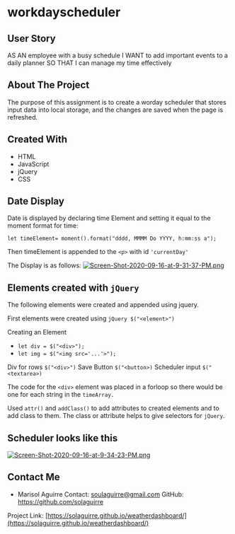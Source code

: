 # workdayscheduler

## User Story

AS AN employee with a busy schedule
I WANT to add important events to a daily planner
SO THAT I can manage my time effectively

## About The Project

The purpose of this assignment is to create a worday scheduler that stores input data into local storage, and the changes are saved when the page is refreshed. 

## Created With

* HTML
* JavaScript
* jQuery
* CSS

## Date Display

Date is displayed by declaring time Element and setting it equal to the moment format for time: 

```let timeElement= moment().format("dddd, MMMM Do YYYY, h:mm:ss a");```

Then timeElement is appended to the ```<p>``` with id ```'currentDay'```

The Display is as follows:
[![Screen-Shot-2020-09-16-at-9-31-37-PM.png](https://i.postimg.cc/LsQmqy4y/Screen-Shot-2020-09-16-at-9-31-37-PM.png)](https://postimg.cc/Y4F5ZzWg)

## Elements created with `jQuery` 
The following elements were created and appended using jquery.

First elements were created using ```jQuery $("<element>")```

Creating an Element
* ```let div = $("<div>");```
* ```let img = $("<img src='...'>");```

Div for rows ```$("<div>")```
Save Button ```$("<button>)```
Scheduler input ```$("<textarea>)```

The code for the ```<div>``` element was placed in a forloop so there would be one for each string in the ```timeArray.```

Used ```attr()``` and ```addClass()``` to add attributes to created elements and to add class to them. The class or attribute helps to give selectors for ```jQuery```.


## Scheduler looks like this 

[![Screen-Shot-2020-09-16-at-9-34-23-PM.png](https://i.postimg.cc/05phFWgL/Screen-Shot-2020-09-16-at-9-34-23-PM.png)](https://postimg.cc/XXY2ygY8)

## Contact Me

* Marisol Aguirre
Contact: soulaguirre@gmail.com
GitHub: https://github.com/solaguirre

Project Link: [https://solaguirre.github.io/weatherdashboard/](https://solaguirre.github.io/weatherdashboard/)